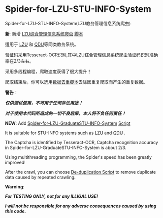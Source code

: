 # Spider-for-LZU-STU-INFO-System

Spider-for-LZU-STU-INFO-System(LZU教务管理信息系统爬虫)

**新**: 新增 [LZU综合管理信息系统爬虫](http://gms.lzu.edu.cn/graduate/index.do) [脚本](Spider-for-LZU-GraduateSTU-INFO-System.py)

适用于 [LZU](http://jwk.lzu.edu.cn) 和 [QDU](http://jw.qdu.edu.cn/academic/common/security/login.jsp)等同类教务系统。

验证码采用Tesseract-OCR识别,其中LZU综合管理信息系统爬虫验证码识别准确率在2/3左右。

采用多线程编程，爬取速度获得了很大提升！

爬取结束后，你可以选用[数据去重脚本](De-duplication.py)去除因重复爬取而产生的重复数据。


**警告**：

***仅供测试使用，不可用于任何非法用途！***

***对于使用本代码所造成的一切不良后果，本人将不负任何责任！***

**NEW**: Add [Spider-for-LZU-GraduateSTU-INFO-System](http://gms.lzu.edu.cn/graduate/index.do) [Script](Spider-for-LZU-GraduateSTU-INFO-System.py)

It is suitable for STU-INFO systems such as [LZU](http://jwk.lzu.edu.cn) and [QDU](http://jw.qdu.edu.cn/academic/common/security/login.jsp) .

The Captcha is identified by Tesseract-OCR, Captcha recognition accuracy in Spider-for-LZU-GraduateSTU-INFO-System is about 2/3.

Using multithreading programming, the Spider's speed has been greatly improved!

After the crawl, you can choose [De-duplication Script](De-duplication.py) to remove duplicate data caused by repeated crawling.


**Warning**:

***For TESTING ONLY, not for any ILLIGAL USE!***

***I will not be responsible for any adverse consequences caused by using this code.***